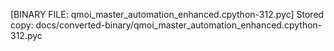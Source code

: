 [BINARY FILE: qmoi_master_automation_enhanced.cpython-312.pyc]
Stored copy: docs/converted-binary/qmoi_master_automation_enhanced.cpython-312.pyc
